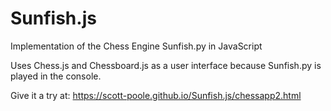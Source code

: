 # Sunfish.js

Implementation of the Chess Engine Sunfish.py in JavaScript

Uses Chess.js and Chessboard.js as a user interface because Sunfish.py is played in the console.

Give it a try at: https://scott-poole.github.io/Sunfish.js/chessapp2.html
